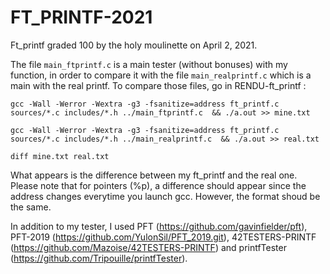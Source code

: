 # FT_PRINTF-2021

Ft_printf graded 100 by the holy moulinette on April 2, 2021. 

The file `main_ftprintf.c` is a main tester (without bonuses) with my function, in order to compare it with the file `main_realprintf.c` which is a main with the real printf. To compare those files, go in RENDU-ft_printf : 

`gcc -Wall -Werror -Wextra -g3 -fsanitize=address ft_printf.c sources/*.c includes/*.h ../main_ftprintf.c  && ./a.out >> mine.txt`

`gcc -Wall -Werror -Wextra -g3 -fsanitize=address ft_printf.c sources/*.c includes/*.h ../main_realprintf.c  && ./a.out >> real.txt`

`diff mine.txt real.txt`

What appears is the difference between my ft_printf and the real one. Please note that for pointers (%p), a difference should appear since the address changes everytime you launch gcc. However, the format shoud be the same. 

In addition to my tester, I used PFT (https://github.com/gavinfielder/pft), PFT-2019 (https://github.com/YulonSil/PFT_2019.git), 42TESTERS-PRINTF (https://github.com/Mazoise/42TESTERS-PRINTF) and printfTester (https://github.com/Tripouille/printfTester). 
